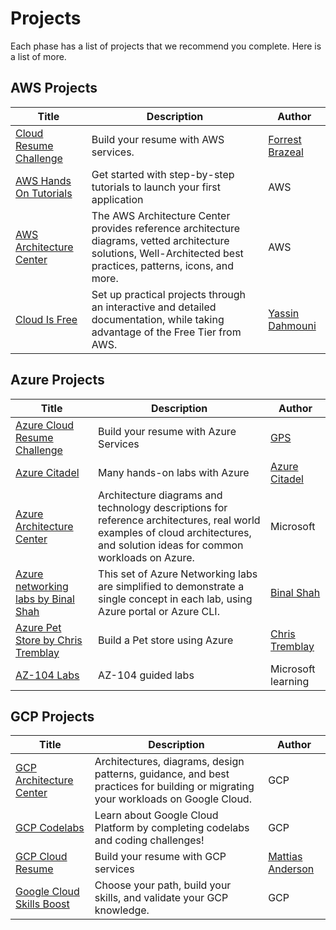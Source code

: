 # Projects

Each phase has a list of projects that we recommend you complete. Here is a list of more. 

## AWS Projects

Title | Description | Author 
------|-------------|--------|
[Cloud Resume Challenge](https://cloudresumechallenge.dev/)| Build your resume with AWS services.| [Forrest Brazeal](https://twitter.com/forrestbrazeal)
[AWS Hands On Tutorials](https://aws.amazon.com/getting-started/hands-on/?getting-started-all.sort-by=item.additionalFields.sortOrder&getting-started-all.sort-order=asc&awsf.getting-started-category=*all&awsf.getting-started-level=*all&awsf.getting-started-content-type=*all) |  Get started with step-by-step tutorials to launch your first application | AWS |
[AWS Architecture Center](https://aws.amazon.com/architecture/) | The AWS Architecture Center provides reference architecture diagrams, vetted architecture solutions, Well-Architected best practices, patterns, icons, and more. | AWS
[Cloud Is Free](https://cloudisfree.com) | Set up practical projects through an interactive and detailed documentation, while taking advantage of the Free Tier from AWS. | [Yassin Dahmouni](https://github.com/ydamni)
     

## Azure Projects

Title | Description | Author |
------|-------------|--------|
[Azure Cloud Resume Challenge](https://youtu.be/ieYrBWmkfno)  | Build your resume with Azure Services   |  [GPS](https://twitter.com/madebygps)
[Azure Citadel](https://www.azurecitadel.com/) | Many hands-on labs with Azure | [Azure Citadel](https://www.azurecitadel.com/) 
[Azure Architecture Center](https://docs.microsoft.com/en-us/azure/architecture/browse/) |   Architecture diagrams and technology descriptions for reference architectures, real world examples of cloud architectures, and solution ideas for common workloads on Azure.   | Microsoft
[Azure networking labs by Binal Shah](https://github.com/binals/azurenetworking)|  This set of Azure Networking labs are simplified to demonstrate a single concept in each lab, using Azure portal or Azure CLI. | [Binal Shah](https://github.com/binals)
[Azure Pet Store by Chris Tremblay](https://chtrembl.github.io/azure-cloud/petstore/)|  Build a Pet store using Azure | [Chris Tremblay](https://github.com/chtrembl)
[AZ-104 Labs](https://microsoftlearning.github.io/AZ-104-MicrosoftAzureAdministrator/)|  AZ-104 guided labs | Microsoft learning


## GCP Projects

Title | Description | Author |
------|-------------|--------|
[GCP Architecture Center](https://cloud.google.com/architecture)|   Architectures, diagrams, design patterns, guidance, and best practices for building or migrating your workloads on Google Cloud.  | GCP
[GCP Codelabs](https://codelabs.developers.google.com/cloud) |  Learn about Google Cloud Platform by completing codelabs and coding challenges! | GCP
[GCP Cloud Resume](https://acloudguru.com/blog/engineering/cloudguruchallenge-your-resume-on-gcp) | Build your resume with GCP services |       [Mattias Anderson](https://twitter.com/MattiasEh) |
[Google Cloud Skills Boost](https://www.cloudskillsboost.google/) | Choose your path, build your skills, and validate your GCP knowledge. | GCP
